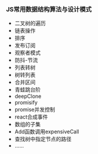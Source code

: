 ### JS常用数据结构算法与设计模式

- 二叉树的遍历
- 链表操作
- 排序
- 发布订阅
- 观察者模式
- 防抖-节流
- 列表转树
- 树转列表
- 合并区间
- 青蛙跳台阶
- deepClone
- promisify
- promise并发控制
- react合成事件
- 数组的子集
- Add函数调用expensiveCall
- 查找树中指定节点的路径
- ......